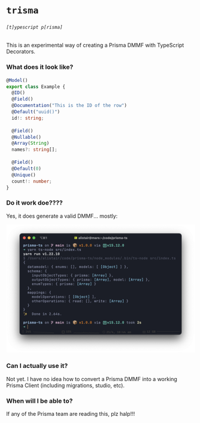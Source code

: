 # `trisma`

###### `[t]ypescript p[risma]`

This is an experimental way of creating a Prisma DMMF with TypeScript Decorators.

### What does it look like?

```typescript
@Model()
export class Example {
  @ID()
  @Field()
  @Documentation("This is the ID of the row")
  @Default("uuid()")
  id!: string;

  @Field()
  @Nullable()
  @Array(String)
  names?: string[];

  @Field()
  @Default(0)
  @Unique()
  count!: number;
}
```

### Do it work doe????

Yes, it does generate a valid DMMF... mostly:

![Screenshot](./.github/screenshot.png)

### Can I actually use it?

Not yet. I have no idea how to convert a Prisma DMMF into a working Prisma Client (including migrations, studio, etc).

### When will I be able to?

If any of the Prisma team are reading this, plz halp!!!
